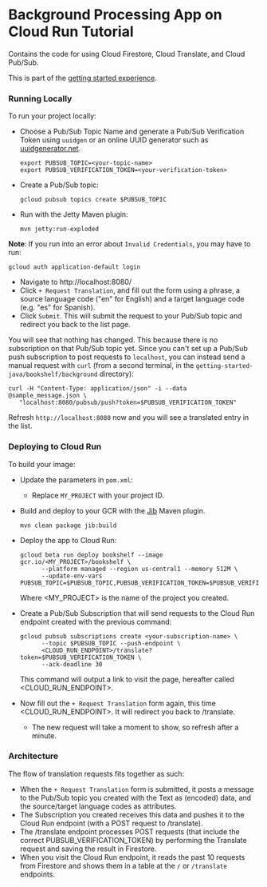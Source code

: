 # Background Processing App on Cloud Run Tutorial

Contains the code for using Cloud Firestore, Cloud Translate, and Cloud Pub/Sub.

This is part of the [getting started experience](https://cloud.google.com/java/getting-started).

### Running Locally

To run your project locally:

* Choose a Pub/Sub Topic Name and generate a Pub/Sub Verification Token using `uuidgen` or an
  online UUID generator such as [uuidgenerator.net](https://www.uuidgenerator.net/).

      export PUBSUB_TOPIC=<your-topic-name>
      export PUBSUB_VERIFICATION_TOKEN=<your-verification-token>
* Create a Pub/Sub topic:

      gcloud pubsub topics create $PUBSUB_TOPIC

* Run with the Jetty Maven plugin:

      mvn jetty:run-exploded 

**Note**: If you run into an error about `Invalid Credentials`, you may have to run:

    gcloud auth application-default login
    
* Navigate to http://localhost:8080/
* Click `+ Request Translation`, and fill out the form using a phrase, a source language code ("en"
  for English) and a target language code (e.g. "es" for Spanish).
* Click `Submit`. This will submit the request to your Pub/Sub topic and redirect you back to the
  list page.

You will see that nothing has changed. This because there is no subscription on that Pub/Sub topic
yet. Since you can't set up a Pub/Sub push subscription to post requests to `localhost`, you can
instead send a manual request with `curl` (from a second terminal, in the 
`getting-started-java/bookshelf/background` directory):

    curl -H "Content-Type: application/json" -i --data @sample_message.json \
       "localhost:8080/pubsub/push?token=$PUBSUB_VERIFICATION_TOKEN"
       
Refresh `http://localhost:8080` now and you will see a translated entry in the list.

### Deploying to Cloud Run

To build your image:

* Update the parameters in `pom.xml`:
  * Replace `MY_PROJECT` with your project ID.
* Build and deploy to your GCR with the [Jib][jib] Maven plugin.

      mvn clean package jib:build
* Deploy the app to Cloud Run:

      gcloud beta run deploy bookshelf --image gcr.io/<MY_PROJECT>/bookshelf \
            --platform managed --region us-central1 --memory 512M \
            --update-env-vars PUBSUB_TOPIC=$PUBSUB_TOPIC,PUBSUB_VERIFICATION_TOKEN=$PUBSUB_VERIFICATION_TOKEN

  Where <MY_PROJECT> is the name of the project you created.
* Create a Pub/Sub Subscription that will send requests to the Cloud Run endpoint created
  with the previous command:
      
      gcloud pubsub subscriptions create <your-subscription-name> \
            --topic $PUBSUB_TOPIC --push-endpoint \
            <CLOUD_RUN_ENDPOINT>/translate?token=$PUBSUB_VERIFICATION_TOKEN \
            --ack-deadline 30
            
  This command will output a link to visit the page, hereafter called <CLOUD_RUN_ENDPOINT>.
* Now fill out the `+ Request Translation` form again, this time <CLOUD_RUN_ENDPOINT>. It will
  redirect you back to /translate.
  * The new request will take a moment to show, so refresh after a minute.
  
[jib]: https://github.com/GoogleContainerTools/jib
  
### Architecture

The flow of translation requests fits together as such:

* When the `+ Request Translation` form is submitted, it posts a message to the Pub/Sub topic you
  created with the Text as (encoded) data, and the source/target language codes as attributes.
* The Subscription you created receives this data and pushes it to the Cloud Run endpoint (with a
  POST request to /translate).
* The /translate endpoint processes POST requests (that include the correct
  PUBSUB_VERIFICATION_TOKEN) by performing the Translate request and saving the result in Firestore.
* When you visit the Cloud Run endpoint, it reads the past 10 requests from Firestore and shows them
  in a table at the `/` or `/translate` endpoints.
